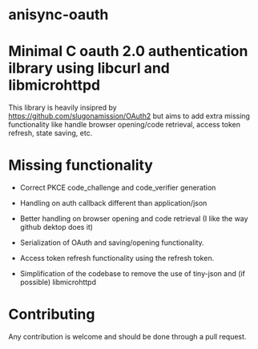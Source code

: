 # anisync-oauth
# Minimal C oauth 2.0 authentication ilbrary using libcurl and libmicrohttpd

This library is heavily insipred by https://github.com/slugonamission/OAuth2
but aims to add extra missing functionality like handle browser opening/code retrieval,
access token refresh, state saving, etc.

# Missing functionality

- Correct PKCE code_challenge and code_verifier
generation

- Handling on auth callback different than
application/json

- Better handling on browser opening and
code retrieval (I like the way github
dektop does it)

- Serialization of OAuth and saving/opening
functionality.

- Access token refresh functionality
using the refresh token.

- Simplification of the codebase to
remove the use of tiny-json and
(if possible) libmicrohttpd

# Contributing

Any contribution is welcome and should be done through a pull request.
